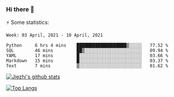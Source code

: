 ### Hi there 👋

⚡ Some statistics:

<!--START_SECTION:waka-->
```text
Week: 03 April, 2021 - 10 April, 2021

Python     6 hrs 4 mins    ███████████████████▒░░░░░   77.52 % 
SQL        46 mins         ██▒░░░░░░░░░░░░░░░░░░░░░░   09.94 % 
YAML       17 mins         █░░░░░░░░░░░░░░░░░░░░░░░░   03.66 % 
Markdown   15 mins         █░░░░░░░░░░░░░░░░░░░░░░░░   03.37 % 
Text       7 mins          ▒░░░░░░░░░░░░░░░░░░░░░░░░   01.62 % 
```
<!--END_SECTION:waka-->

[![Jiezhi's github stats](https://github-readme-stats.vercel.app/api?username=Jiezhi&show_icons=true)](https://github.com/Jiezhi/github-readme-stats)

[![Top Langs](https://github-readme-stats.vercel.app/api/top-langs/?username=Jiezhi&hide=javascript,html)](https://github.com/Jiezhi/github-readme-stats)
<!--
**Jiezhi/Jiezhi** is a ✨ _special_ ✨ repository because its `README.md` (this file) appears on your GitHub profile.

Here are some ideas to get you started:

- 🔭 I’m currently working on ...
- 🌱 I’m currently learning ...
- 👯 I’m looking to collaborate on ...
- 🤔 I’m looking for help with ...
- 💬 Ask me about ...
- 📫 How to reach me: ...
- 😄 Pronouns: ...
- ⚡ Fun fact: ...
-->

